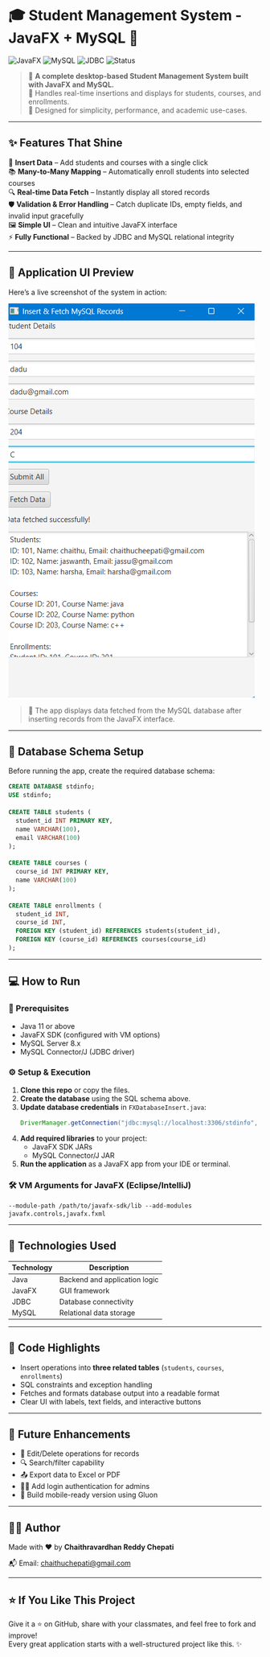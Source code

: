 # 🎓 Student Management System - JavaFX + MySQL 🚀

![JavaFX](https://img.shields.io/badge/JavaFX-GUI-blue.svg)
![MySQL](https://img.shields.io/badge/Database-MySQL-orange.svg)
![JDBC](https://img.shields.io/badge/JDBC-Connector-green.svg)
![Status](https://img.shields.io/badge/Status-Completed-brightgreen.svg)

> 📘 **A complete desktop-based Student Management System built with JavaFX and MySQL.**  
> 🔄 Handles real-time insertions and displays for students, courses, and enrollments.  
> 🎯 Designed for simplicity, performance, and academic use-cases.

---

## ✨ Features That Shine

🌟 **Insert Data** – Add students and courses with a single click  
📚 **Many-to-Many Mapping** – Automatically enroll students into selected courses  
🔍 **Real-time Data Fetch** – Instantly display all stored records  
🛡 **Validation & Error Handling** – Catch duplicate IDs, empty fields, and invalid input gracefully  
🖼 **Simple UI** – Clean and intuitive JavaFX interface  
⚡ **Fully Functional** – Backed by JDBC and MySQL relational integrity

---

## 📸 Application UI Preview

Here’s a live screenshot of the system in action:

![Student Management System Screenshot](./Screenshot.png)

> 📌 The app displays data fetched from the MySQL database after inserting records from the JavaFX interface.

---

## 🧱 Database Schema Setup

Before running the app, create the required database schema:

```sql
CREATE DATABASE stdinfo;
USE stdinfo;

CREATE TABLE students (
  student_id INT PRIMARY KEY,
  name VARCHAR(100),
  email VARCHAR(100)
);

CREATE TABLE courses (
  course_id INT PRIMARY KEY,
  name VARCHAR(100)
);

CREATE TABLE enrollments (
  student_id INT,
  course_id INT,
  FOREIGN KEY (student_id) REFERENCES students(student_id),
  FOREIGN KEY (course_id) REFERENCES courses(course_id)
);
```

---

## 💻 How to Run

### 🚦 Prerequisites
- Java 11 or above
- JavaFX SDK (configured with VM options)
- MySQL Server 8.x
- MySQL Connector/J (JDBC driver)

### ⚙️ Setup & Execution

1. **Clone this repo** or copy the files.
2. **Create the database** using the SQL schema above.
3. **Update database credentials** in `FXDatabaseInsert.java`:
   ```java
   DriverManager.getConnection("jdbc:mysql://localhost:3306/stdinfo", "root", "YourPasswordHere");
   ```
4. **Add required libraries** to your project:
   - JavaFX SDK JARs
   - MySQL Connector/J JAR
5. **Run the application** as a JavaFX app from your IDE or terminal.

### 🛠 VM Arguments for JavaFX (Eclipse/IntelliJ)
```
--module-path /path/to/javafx-sdk/lib --add-modules javafx.controls,javafx.fxml
```

---

## 🧩 Technologies Used

| Technology | Description                     |
|------------|---------------------------------|
| Java       | Backend and application logic   |
| JavaFX     | GUI framework                   |
| JDBC       | Database connectivity           |
| MySQL      | Relational data storage         |

---

## 🤯 Code Highlights

- Insert operations into **three related tables** (`students`, `courses`, `enrollments`)
- SQL constraints and exception handling
- Fetches and formats database output into a readable format
- Clear UI with labels, text fields, and interactive buttons

---

## 🔮 Future Enhancements

- 🔄 Edit/Delete operations for records  
- 🔍 Search/filter capability  
- 📤 Export data to Excel or PDF  
- 🧑‍💼 Add login authentication for admins  
- 📲 Build mobile-ready version using Gluon

---

## 👨‍💻 Author

Made with ❤️ by **Chaithravardhan Reddy Chepati**

📬 Email: [chaithuchepati@gmail.com](mailto:chepatichaithravardhanreddy@gmail.com)

---

## ⭐ If You Like This Project

Give it a ⭐ on GitHub, share with your classmates, and feel free to fork and improve!  
Every great application starts with a well-structured project like this. ✨

